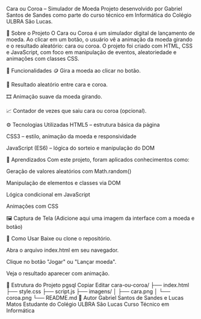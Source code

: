 Cara ou Coroa – Simulador de Moeda
Projeto desenvolvido por Gabriel Santos de Sandes como parte do curso técnico em Informática do Colégio ULBRA São Lucas.

📌 Sobre o Projeto
O Cara ou Coroa é um simulador digital de lançamento de moeda. Ao clicar em um botão, o usuário vê a animação da moeda girando e o resultado aleatório: cara ou coroa. O projeto foi criado com HTML, CSS e JavaScript, com foco em manipulação de eventos, aleatoriedade e animações com classes CSS.

🎯 Funcionalidades
🪙 Gira a moeda ao clicar no botão.

🎲 Resultado aleatório entre cara e coroa.

🎞️ Animação suave da moeda girando.

📈 Contador de vezes que saiu cara ou coroa (opcional).

⚙️ Tecnologias Utilizadas
HTML5 – estrutura básica da página

CSS3 – estilo, animação da moeda e responsividade

JavaScript (ES6) – lógica do sorteio e manipulação do DOM

🧠 Aprendizados
Com este projeto, foram aplicados conhecimentos como:

Geração de valores aleatórios com Math.random()

Manipulação de elementos e classes via DOM

Lógica condicional em JavaScript

Animações com CSS 

🖼️ Captura de Tela
(Adicione aqui uma imagem da interface com a moeda e botão)

🚀 Como Usar
Baixe ou clone o repositório.

Abra o arquivo index.html em seu navegador.

Clique no botão "Jogar" ou "Lançar moeda".

Veja o resultado aparecer com animação.

📂 Estrutura do Projeto
pgsql
Copiar
Editar
cara-ou-coroa/
├── index.html
├── style.css
├── script.js
├── imagens/
│   ├── cara.png
│   └── coroa.png
└── README.md
👤 Autor
Gabriel Santos de Sandes e Lucas Matos
Estudante do Colégio ULBRA São Lucas
Curso Técnico em Informática
